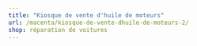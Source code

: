 ```yaml
---
title: "Kiosque de vente d'huile de moteurs"
url: /macenta/kiosque-de-vente-dhuile-de-moteurs-2/
shop: réparation de voitures
---
```

